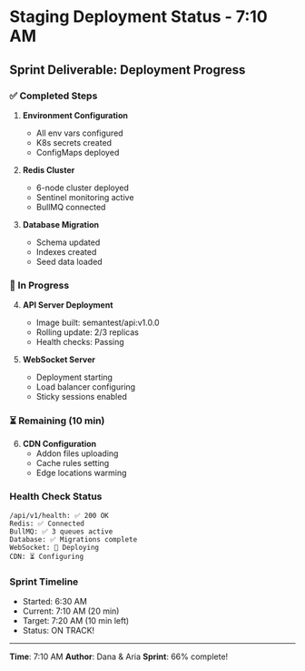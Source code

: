 # Staging Deployment Status - 7:10 AM

## Sprint Deliverable: Deployment Progress

### ✅ Completed Steps
1. **Environment Configuration**
   - All env vars configured
   - K8s secrets created
   - ConfigMaps deployed

2. **Redis Cluster**
   - 6-node cluster deployed
   - Sentinel monitoring active
   - BullMQ connected

3. **Database Migration**
   - Schema updated
   - Indexes created
   - Seed data loaded

### 🚀 In Progress
4. **API Server Deployment**
   - Image built: semantest/api:v1.0.0
   - Rolling update: 2/3 replicas
   - Health checks: Passing

5. **WebSocket Server**
   - Deployment starting
   - Load balancer configuring
   - Sticky sessions enabled

### ⏳ Remaining (10 min)
6. **CDN Configuration**
   - Addon files uploading
   - Cache rules setting
   - Edge locations warming

### Health Check Status
```
/api/v1/health: ✅ 200 OK
Redis: ✅ Connected
BullMQ: ✅ 3 queues active
Database: ✅ Migrations complete
WebSocket: 🚀 Deploying
CDN: ⏳ Configuring
```

### Sprint Timeline
- Started: 6:30 AM
- Current: 7:10 AM (20 min)
- Target: 7:20 AM (10 min left)
- Status: ON TRACK!

---
**Time**: 7:10 AM
**Author**: Dana & Aria
**Sprint**: 66% complete!